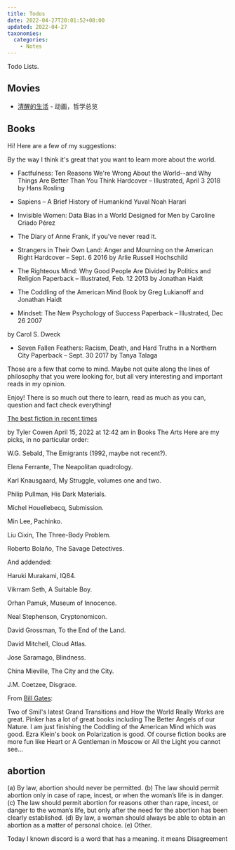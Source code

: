 ```yaml
---
title: Todos
date: 2022-04-27T20:01:52+08:00
updated: 2022-04-27
taxonomies:
  categories:
    - Notes
---
```


Todo Lists.

## Movies

- [清醒的生活](https://en.wikipedia.org/wiki/Waking_Life) - 动画，哲学总览

## Books

Hi! Here are a few of my suggestions:

By the way I think it's great that you want to learn more about the world.

- Factfulness: Ten Reasons We're Wrong About the World--and Why Things Are Better Than You Think Hardcover – Illustrated, April 3 2018 by Hans Rosling

- Sapiens – A Brief History of Humankind Yuval Noah Harari

- Invisible Women: Data Bias in a World Designed for Men by Caroline Criado Pérez

- The Diary of Anne Frank, if you've never read it.

- Strangers in Their Own Land: Anger and Mourning on the American Right Hardcover – Sept. 6 2016 by Arlie Russell Hochschild

- The Righteous Mind: Why Good People Are Divided by Politics and Religion Paperback – Illustrated, Feb. 12 2013 by Jonathan Haidt

- The Coddling of the American Mind Book by Greg Lukianoff and Jonathan Haidt

- Mindset: The New Psychology of Success Paperback – Illustrated, Dec 26 2007

by Carol S. Dweck

- Seven Fallen Feathers: Racism, Death, and Hard Truths in a Northern City Paperback – Sept. 30 2017 by Tanya Talaga

Those are a few that come to mind. Maybe not quite along the lines of philosophy that you were looking for, but all very interesting and important reads in my opinion.

Enjoy! There is so much out there to learn, read as much as you can, question and fact check everything!

[The best fiction in recent times](https://marginalrevolution.com/marginalrevolution/2022/04/the-best-fiction-in-recent-times.html)

by Tyler Cowen April 15, 2022 at 12:42 am in Books The Arts
Here are my picks, in no particular order:

W.G. Sebald, The Emigrants (1992, maybe not recent?).

Elena Ferrante, The Neapolitan quadrology.

Karl Knausgaard, My Struggle, volumes one and two.

Philip Pullman, His Dark Materials.

Michel Houellebecq, Submission.

Min Lee, Pachinko.

Liu Cixin, The Three-Body Problem.

Roberto Bolaño, The Savage Detectives.

And addended:

Haruki Murakami, IQ84.

Vikrram Seth, A Suitable Boy.

Orhan Pamuk, Museum of Innocence.

Neal Stephenson, Cryptonomicon.

David Grossman, To the End of the Land.

David Mitchell, Cloud Atlas.

Jose Saramago, Blindness.

China Mieville, The City and the City.

J.M. Coetzee, Disgrace.

From [Bill Gates](https://old.reddit.com/r/IAmA/comments/ut7yj0/im_bill_gates_cochair_of_the_bill_and_melinda/i98b4ki/):

Two of Smil's latest Grand Transitions and How the World Really Works are great. Pinker has a lot of great books including The Better Angels of our Nature. I am just finishing the Coddling of the American Mind which was good. Ezra Klein's book on Polarization is good. Of course fiction books are more fun like Heart or A Gentleman in Moscow or All the Light you cannot see...

## abortion

(a) By law, abortion should never be permitted. (b) The law should permit abortion only in case of rape, incest, or when the woman’s life is in danger. (c) The law should permit abortion for reasons other than rape, incest, or danger to the woman’s life, but only after the need for the abortion has been clearly established. (d) By law, a woman should always be able to obtain an abortion as a matter of personal choice. (e) Other.

Today I known discord is a word that has a meaning. it means Disagreement
